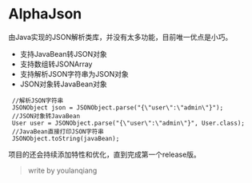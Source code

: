 # AlphaJson
由Java实现的JSON解析类库，并没有太多功能，目前唯一优点是小巧。

- 支持JavaBean转JSON对象
- 支持数组转JSONArray
- 支持解析JSON字符串为JSON对象
- JSON对象转JavaBean对象

```$java
 //解析JSON字符串
 JSONObject json = JSONObject.parse("{\"user\":\"admin\"}");
 //JSON对象转JavaBean
 User user = JSONObject.parse("{\"user\":\"admin\"}", User.class);
 //JavaBean直接打印JSON字符串
 JSONObject.toString(javaBean);   
```
项目的还会持续添加特性和优化，直到完成第一个release版。

> write by youlanqiang
